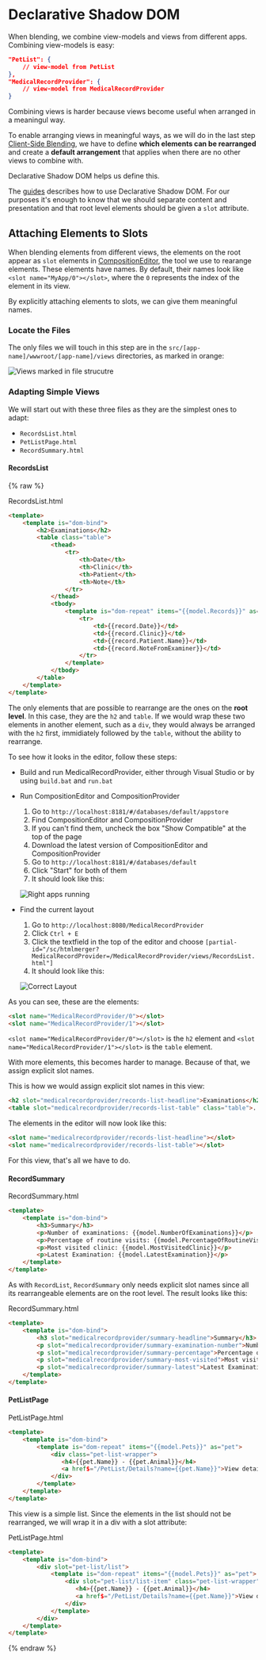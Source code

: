 # Declarative Shadow DOM

When blending, we combine view-models and views from different apps. Combining view-models is easy:

```json
"PetList": {
    // view-model from PetList 
},
"MedicalRecordProvider": {
    // view-model from MedicalRecordProvider
}
```

Combining views is harder because views become useful when arranged in a meaningul way. 

To enable arranging views in meaningful ways, as we will do in the last step [Client-Side Blending](../client-side-blending), we have to define **which elements can be rearranged** and create a **default arrangement** that applies when there are no other views to combine with.

Declarative Shadow DOM helps us define this. 

The [guides](/guides/web-apps/html-view-guidelines) describes how to use Declarative Shadow DOM. For our purposes it's enough to know that we should separate content and presentation and that root level elements should be given a `slot` attribute.

## Attaching Elements to Slots

When blending elements from different views, the elements on the root appear as `slot` elements in [CompositionEditor](https://github.com/starcounter/compositionEditor), the tool we use to rearange elements. These elements have names. By default, their names look like `<slot name="MyApp/0"></slot>`, where the `0` represents the index of the element in its view. 

By explicitly attaching elements to slots, we can give them meaningful names.  

### Locate the Files

The only files we will touch in this step are in the `src/[app-name]/wwwroot/[app-name]/views` directories, as marked in orange:

![Views marked in file strucutre](/assets/FileStrucutreBlending.PNG)

### Adapting Simple Views

We will start out with these three files as they are the simplest ones to adapt:

* `RecordsList.html`
* `PetListPage.html` 
* `RecordSummary.html`

#### RecordsList

{% raw %}

<div class="code-name">RecordsList.html</div>

```html
<template>
    <template is="dom-bind">
        <h2>Examinations</h2>
        <table class="table">
            <thead>
                <tr>
                    <th>Date</th>
                    <th>Clinic</th>
                    <th>Patient</th>
                    <th>Note</th>
                </tr>
            </thead>
            <tbody>
                <template is="dom-repeat" items="{{model.Records}}" as="record">
                    <tr>
                        <td>{{record.Date}}</td>
                        <td>{{record.Clinic}}</td>
                        <td>{{record.Patient.Name}}</td>
                        <td>{{record.NoteFromExaminer}}</td>
                    </tr> 
                </template>
            </tbody>
        </table>
    </template>
</template>
```

The only elements that are possible to rearrange are the ones on the **root level**. In this case, they are the `h2` and `table`. If we would wrap these two elements in another element, such as a `div`, they would always be arranged with the `h2` first, immidiately followed by the `table`, without the ability to rearrange. 

To see how it looks in the editor, follow these steps:

* Build and run MedicalRecordProvider, either through Visual Studio or by using `build.bat` and `run.bat`

* Run CompositionEditor and CompositionProvider
    1. Go to `http://localhost:8181/#/databases/default/appstore`
    2. Find CompositionEditor and CompositionProvider
    3. If you can't find them, uncheck the box "Show Compatible" at the top of the page
    4. Download the latest version of CompositionEditor and CompositionProvider
    5. Go to `http://localhost:8181/#/databases/default`
    6. Click "Start" for both of them
    7. It should look like this:

    ![Right apps running](/assets/AppsRunningCorrectly.PNG)

* Find the current layout
    1. Go to `http://localhost:8080/MedicalRecordProvider`
    2. Click `Ctrl + E`
    3. Click the textfield in the top of the editor and choose `[partial-id="/sc/htmlmerger?MedicalRecordProvider=/MedicalRecordProvider/views/RecordsList.html"]`
    4. It should look like this:

    ![Correct Layout](/assets/CorrectLayout.PNG)

As you can see, these are the elements:

```html
<slot name="MedicalRecordProvider/0"></slot>
<slot name="MedicalRecordProvider/1"></slot>
```

`<slot name="MedicalRecordProvider/0"></slot>` is the `h2` element and `<slot name="MedicalRecordProvider/1"></slot>` is the `table` element.

With more elements, this becomes harder to manage. Because of that, we assign explicit slot names.

This is how we would assign explicit slot names in this view:

```html
<h2 slot="medicalrecordprovider/records-list-headline">Examinations</h2>
<table slot="medicalrecordprovider/records-list-table" class="table">...</table>
```

The elements in the editor will now look like this:

```html
<slot name="medicalrecordprovider/records-list-headline"></slot>
<slot name="medicalrecordprovider/records-list-table"></slot>
```

For this view, that's all we have to do. 

#### RecordSummary

<div class="code-name">RecordSummary.html</div>

```html
<template>
    <template is="dom-bind">
        <h3>Summary</h3>
        <p>Number of examinations: {{model.NumberOfExaminations}}</p>
        <p>Percentage of routine visits: {{model.PercentageOfRoutineVisits}}</p>
        <p>Most visited clinic: {{model.MostVisitedClinic}}</p>
        <p>Latest Examination: {{model.LatestExamination}}</p>
    </template>
</template>
```

As with `RecordList`, `RecordSummary` only needs explicit slot names since all its rearrangeable elements are on the root level. The result looks like this:

<div class="code-name">RecordSummary.html</div>

```html
<template>
    <template is="dom-bind">
        <h3 slot="medicalrecordprovider/summary-headline">Summary</h3>
        <p slot="medicalrecordprovider/summary-examination-number">Number of examinations: {{model.NumberOfExaminations}}</p>
        <p slot="medicalrecordprovider/summary-percentage">Percentage of routine visits: {{model.PercentageOfRoutineVisits}}</p>
        <p slot="medicalrecordprovider/summary-most-visited">Most visited clinic: {{model.MostVisitedClinic}}</p>
        <p slot="medicalrecordprovider/summary-latest">Latest Examination: {{model.LatestExamination}}</p>
    </template>
</template>
```

#### PetListPage

<div class="code-name">PetListPage.html</div>

```html
<template>
    <template is="dom-bind">
        <template is="dom-repeat" items="{{model.Pets}}" as="pet">
            <div class="pet-list-wrapper">
               <h4>{{pet.Name}} - {{pet.Animal}}</h4>
               <a href$="/PetList/Details?name={{pet.Name}}">View details</a>
            </div>
        </template>
    </template>
</template>
```

This view is a simple list. Since the elements in the list should not be rearranged, we will wrap it in a div with a slot attribute:

<div class="code-name">PetListPage.html</div>

```html
<template>
    <template is="dom-bind">
        <div slot="pet-list/list">
            <template is="dom-repeat" items="{{model.Pets}}" as="pet">
                <div slot="pet-list/list-item" class="pet-list-wrapper">
                   <h4>{{pet.Name}} - {{pet.Animal}}</h4>
                   <a href$="/PetList/Details?name={{pet.Name}}">View details</a>
                </div>
            </template>
        </div>
    </template>
</template>
```

{% endraw %}